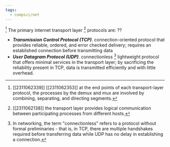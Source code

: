 ```yaml
---
tags:
  - compsci/net
---
```

[^2]
The primary internet transport layer [^1] protocols are:
??
- ***Transmission Control Protocol (TCP)***. connection-oriented protocol that provides reliable, ordered, and error checked delivery; requires an established connection before transmitting data
- ***User Datagram Protocol (UDP)***. connectionless [^3] lightweight protocol that offers minimal services in the transport layer; by sacrificing the reliability present in TCP, data is transmitted efficiently and with little overhead. <!--SR:!2023-11-29,2,250-->

[^1]: [[2311062138]] the transport layer provides logical communication between participating processes from different hosts.
[^2]: [[2311062339]] [[2311062353]] at the end points of each transport-layer protocol, the processes by the demux and mux are involved by combining, separating, and directing segments.
[^3]: In networking, the term "connectionless" refers to a protocol without formal preliminaries - that is, in TCP, there are multiple handshakes required before transferring data while UDP has no delay in establishing a connection.